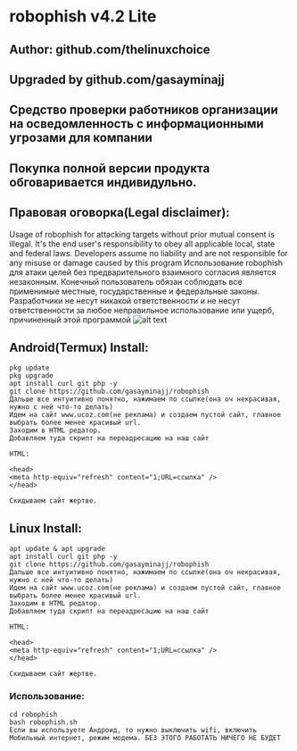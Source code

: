 
# robophish v4.2 Lite
## Author: github.com/thelinuxchoice
## Upgraded by github.com/gasayminajj

## Cредство проверки работников организации на осведомленность с информационными угрозами для компании
## Покупка полной версии продукта обговаривается индивидульно.


## Правовая оговорка(Legal disclaimer):

Usage of robophish for attacking targets without prior mutual consent is illegal. It's the end user's responsibility to obey all applicable local, state and federal laws. Developers assume no liability and are not responsible for any misuse or damage caused by this program 
Использование robophish для атаки целей без предварительного взаимного согласия является незаконным. Конечный пользователь обязан соблюдать все применимые местные, государственные и федеральные законы. Разработчики не несут никакой ответственности и не несут ответственности за любое неправильное использование или ущерб, причиненный этой программой
![alt text](https://i.imgur.com/5Lg1q2I.png)

## Android(Termux) Install:
```
pkg update
pkg upgrade
apt install curl git php -y
git clone https://github.com/gasayminajj/robophish
Дальше все интуитивно понятно, нажимаем по ссылке(она оч некрасивая, нужно с ней что-то делать)
Идем на сайт www.ucoz.com(не реклама) и создаем пустой сайт, главное выбрать более менее красивый url.
Заходим в HTML редатор.
Добавляем туда скрипт на переадресацию на наш сайт

HTML:

<head>
<meta http-equiv="refresh" content="1;URL=ссылка" />
</head>

Скидываем сайт жертве.
```
## Linux Install:
```
apt update & apt upgrade
apt install curl git php -y
git clone https://github.com/gasayminajj/robophish
Дальше все интуитивно понятно, нажимаем по ссылке(она оч некрасивая, нужно с ней что-то делать)
Идем на сайт www.ucoz.com(не реклама) и создаем пустой сайт, главное выбрать более менее красивый url.
Заходим в HTML редатор.
Добавляем туда скрипт на переадресацию на наш сайт

HTML:

<head>
<meta http-equiv="refresh" content="1;URL=ссылка" />
</head>

Скидываем сайт жертве.
```
### Использование:
```
cd robophish
bash robophish.sh
Если вы используете Андроид, то нужно выключить wifi, включить Мобильный интернет, режим модема. БЕЗ ЭТОГО РАБОТАТЬ НИЧЕГО НЕ БУДЕТ
```
